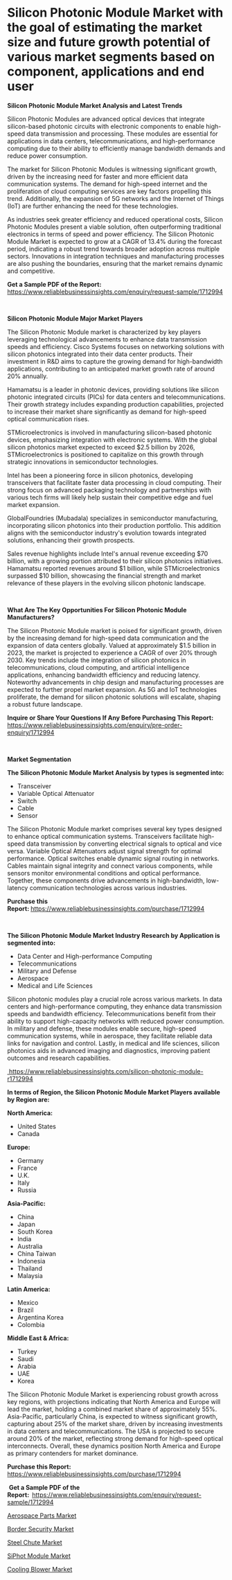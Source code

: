 <p><h1>Silicon Photonic Module Market with the goal of estimating the market size and future growth potential of various market segments based on component, applications and end user</h1></p><p><strong>Silicon Photonic Module Market Analysis and Latest Trends</strong></p>
<p><p>Silicon Photonic Modules are advanced optical devices that integrate silicon-based photonic circuits with electronic components to enable high-speed data transmission and processing. These modules are essential for applications in data centers, telecommunications, and high-performance computing due to their ability to efficiently manage bandwidth demands and reduce power consumption.</p><p>The market for Silicon Photonic Modules is witnessing significant growth, driven by the increasing need for faster and more efficient data communication systems. The demand for high-speed internet and the proliferation of cloud computing services are key factors propelling this trend. Additionally, the expansion of 5G networks and the Internet of Things (IoT) are further enhancing the need for these technologies.</p><p>As industries seek greater efficiency and reduced operational costs, Silicon Photonic Modules present a viable solution, often outperforming traditional electronics in terms of speed and power efficiency. The Silicon Photonic Module Market is expected to grow at a CAGR of 13.4% during the forecast period, indicating a robust trend towards broader adoption across multiple sectors. Innovations in integration techniques and manufacturing processes are also pushing the boundaries, ensuring that the market remains dynamic and competitive.</p></p>
<p><strong>Get a Sample PDF of the Report:&nbsp;</strong> <a href="https://www.reliablebusinessinsights.com/enquiry/request-sample/1712994?utm_campaign=1091&utm_medium=2&utm_source=Github&utm_content=ia&utm_term=22102024&utm_id=silicon-photonic-module">https://www.reliablebusinessinsights.com/enquiry/request-sample/1712994</a></p>
<p>&nbsp;</p>
<p><strong>Silicon Photonic Module Major Market Players</strong></p>
<p><p>The Silicon Photonic Module market is characterized by key players leveraging technological advancements to enhance data transmission speeds and efficiency. Cisco Systems focuses on networking solutions with silicon photonics integrated into their data center products. Their investment in R&D aims to capture the growing demand for high-bandwidth applications, contributing to an anticipated market growth rate of around 20% annually.</p><p>Hamamatsu is a leader in photonic devices, providing solutions like silicon photonic integrated circuits (PICs) for data centers and telecommunications. Their growth strategy includes expanding production capabilities, projected to increase their market share significantly as demand for high-speed optical communication rises.</p><p>STMicroelectronics is involved in manufacturing silicon-based photonic devices, emphasizing integration with electronic systems. With the global silicon photonics market expected to exceed $2.5 billion by 2026, STMicroelectronics is positioned to capitalize on this growth through strategic innovations in semiconductor technologies.</p><p>Intel has been a pioneering force in silicon photonics, developing transceivers that facilitate faster data processing in cloud computing. Their strong focus on advanced packaging technology and partnerships with various tech firms will likely help sustain their competitive edge and fuel market expansion.</p><p>GlobalFoundries (Mubadala) specializes in semiconductor manufacturing, incorporating silicon photonics into their production portfolio. This addition aligns with the semiconductor industry's evolution towards integrated solutions, enhancing their growth prospects.</p><p>Sales revenue highlights include Intel's annual revenue exceeding $70 billion, with a growing portion attributed to their silicon photonics initiatives. Hamamatsu reported revenues around $1 billion, while STMicroelectronics surpassed $10 billion, showcasing the financial strength and market relevance of these players in the evolving silicon photonic landscape.</p></p>
<p>&nbsp;</p>
<p><strong>What Are The Key Opportunities For Silicon Photonic Module Manufacturers?</strong></p>
<p><p>The Silicon Photonic Module market is poised for significant growth, driven by the increasing demand for high-speed data communication and the expansion of data centers globally. Valued at approximately $1.5 billion in 2023, the market is projected to experience a CAGR of over 20% through 2030. Key trends include the integration of silicon photonics in telecommunications, cloud computing, and artificial intelligence applications, enhancing bandwidth efficiency and reducing latency. Noteworthy advancements in chip design and manufacturing processes are expected to further propel market expansion. As 5G and IoT technologies proliferate, the demand for silicon photonic solutions will escalate, shaping a robust future landscape.</p></p>
<p><strong>Inquire or Share Your Questions If Any Before Purchasing This Report:</strong> <a href="https://www.reliablebusinessinsights.com/enquiry/pre-order-enquiry/1712994?utm_campaign=1091&utm_medium=2&utm_source=Github&utm_content=ia&utm_term=22102024&utm_id=silicon-photonic-module">https://www.reliablebusinessinsights.com/enquiry/pre-order-enquiry/1712994</a></p>
<p>&nbsp;</p>
<p><strong>Market Segmentation</strong></p>
<p><strong>The Silicon Photonic Module Market Analysis by types is segmented into:</strong></p>
<p><ul><li>Transceiver</li><li>Variable Optical Attenuator</li><li>Switch</li><li>Cable</li><li>Sensor</li></ul></p>
<p><p>The Silicon Photonic Module market comprises several key types designed to enhance optical communication systems. Transceivers facilitate high-speed data transmission by converting electrical signals to optical and vice versa. Variable Optical Attenuators adjust signal strength for optimal performance. Optical switches enable dynamic signal routing in networks. Cables maintain signal integrity and connect various components, while sensors monitor environmental conditions and optical performance. Together, these components drive advancements in high-bandwidth, low-latency communication technologies across various industries.</p></p>
<p><strong>Purchase this Report:&nbsp;</strong><a href="https://www.reliablebusinessinsights.com/purchase/1712994?utm_campaign=1091&utm_medium=2&utm_source=Github&utm_content=ia&utm_term=22102024&utm_id=silicon-photonic-module">https://www.reliablebusinessinsights.com/purchase/1712994</a></p>
<p>&nbsp;</p>
<p><strong>The Silicon Photonic Module Market Industry Research by Application is segmented into:</strong></p>
<p><ul><li>Data Center and High-performance Computing</li><li>Telecommunications</li><li>Military and Defense</li><li>Aerospace</li><li>Medical and Life Sciences</li></ul></p>
<p><p>Silicon photonic modules play a crucial role across various markets. In data centers and high-performance computing, they enhance data transmission speeds and bandwidth efficiency. Telecommunications benefit from their ability to support high-capacity networks with reduced power consumption. In military and defense, these modules enable secure, high-speed communication systems, while in aerospace, they facilitate reliable data links for navigation and control. Lastly, in medical and life sciences, silicon photonics aids in advanced imaging and diagnostics, improving patient outcomes and research capabilities.</p></p>
<p><a href="https://www.reliablebusinessinsights.com/silicon-photonic-module-r1712994?utm_campaign=1091&utm_medium=2&utm_source=Github&utm_content=ia&utm_term=22102024&utm_id=silicon-photonic-module">&nbsp;https://www.reliablebusinessinsights.com/silicon-photonic-module-r1712994</a></p>
<p><strong>In terms of Region, the Silicon Photonic Module Market Players available by Region are:</strong></p>
<p>
    <p> <strong> North America: </strong>
        <ul>
            <li>United States</li>
            <li>Canada</li>
        </ul>
        </p> 
    <p> <strong> Europe: </strong>
        <ul>
            <li>Germany</li>
            <li>France</li>
            <li>U.K.</li>
            <li>Italy</li>
            <li>Russia</li>
        </ul>
        </p> 
    <p> <strong> Asia-Pacific: </strong>
        <ul>
            <li>China</li>
            <li>Japan</li>
            <li>South Korea</li>
            <li>India</li>
            <li>Australia</li>
            <li>China Taiwan</li>
            <li>Indonesia</li>
            <li>Thailand</li>
            <li>Malaysia</li>
        </ul>
        </p> 
    <p> <strong> Latin America: </strong>
        <ul>
            <li>Mexico</li>
            <li>Brazil</li>
            <li>Argentina Korea</li>
            <li>Colombia</li>
        </ul>
        </p> 
    <p> <strong> Middle East & Africa: </strong>
        <ul>
            <li>Turkey</li>
            <li>Saudi</li>
            <li>Arabia</li>
            <li>UAE</li>
            <li>Korea</li>
        </ul>
    </p>
    </p>
<p><p>The Silicon Photonic Module Market is experiencing robust growth across key regions, with projections indicating that North America and Europe will lead the market, holding a combined market share of approximately 55%. Asia-Pacific, particularly China, is expected to witness significant growth, capturing about 25% of the market share, driven by increasing investments in data centers and telecommunications. The USA is projected to secure around 20% of the market, reflecting strong demand for high-speed optical interconnects. Overall, these dynamics position North America and Europe as primary contenders for market dominance.</p></p>
<p><strong>Purchase this Report: </strong><a href="https://www.reliablebusinessinsights.com/purchase/1712994?utm_campaign=1091&utm_medium=2&utm_source=Github&utm_content=ia&utm_term=22102024&utm_id=silicon-photonic-module">https://www.reliablebusinessinsights.com/purchase/1712994</a></p>
<p>&nbsp;<strong>Get a Sample PDF of the Report:&nbsp;&nbsp;</strong><a href="https://www.reliablebusinessinsights.com/enquiry/request-sample/1712994?utm_campaign=1091&utm_medium=2&utm_source=Github&utm_content=ia&utm_term=22102024&utm_id=silicon-photonic-module">https://www.reliablebusinessinsights.com/enquiry/request-sample/1712994</a></p>
<p><strong></strong></p>
<p><p><a href="https://www.linkedin.com/pulse/aerospace-parts-market-navigating-challenges-unlocking-potential-hhivf?utm_campaign=1091&utm_medium=2&utm_source=Github&utm_content=ia&utm_term=22102024&utm_id=silicon-photonic-module">Aerospace Parts Market</a></p><p><a href="https://www.linkedin.com/pulse/emerging-trends-border-security-market-global-outlook-future-eaiyf?utm_campaign=1091&utm_medium=2&utm_source=Github&utm_content=ia&utm_term=22102024&utm_id=silicon-photonic-module">Border Security Market</a></p><p><a href="https://issuu.com/reportprime-2/docs/steel-chute-market-size-2030.pptx_90e6bc29b05d4b?utm_campaign=1091&utm_medium=2&utm_source=Github&utm_content=ia&utm_term=22102024&utm_id=silicon-photonic-module">Steel Chute Market</a></p><p><a href="https://github.com/whitbyuhringenn/Market-Research-Report-List-1/blob/main/siphot-module-market.md?utm_campaign=1091&utm_medium=2&utm_source=Github&utm_content=ia&utm_term=22102024&utm_id=silicon-photonic-module">SiPhot Module Market</a></p><p><a href="https://issuu.com/reportprime-2/docs/cooling-blower-market-size-2030.ppt_c02e82394bd8eb?utm_campaign=1091&utm_medium=2&utm_source=Github&utm_content=ia&utm_term=22102024&utm_id=silicon-photonic-module">Cooling Blower Market</a></p></p>